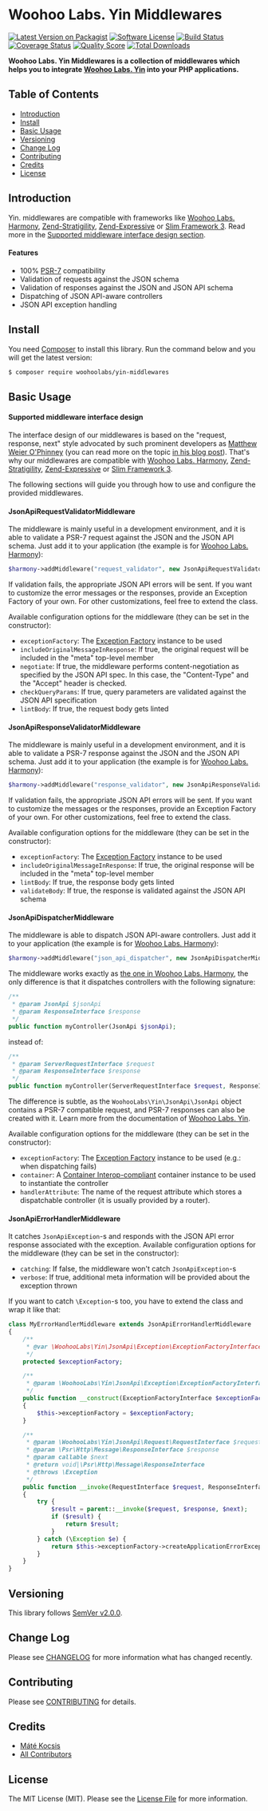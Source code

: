# Woohoo Labs. Yin Middlewares

[![Latest Version on Packagist][ico-version]][link-packagist]
[![Software License][ico-license]](LICENSE.md)
[![Build Status][ico-travis]][link-travis]
[![Coverage Status][ico-scrutinizer]][link-scrutinizer]
[![Quality Score][ico-code-quality]][link-code-quality]
[![Total Downloads][ico-downloads]][link-downloads]

**Woohoo Labs. Yin Middlewares is a collection of middlewares which helps you to integrate
[Woohoo Labs. Yin](https://github.com/woohoolabs/yin) into your PHP applications.**

## Table of Contents

* [Introduction](#introduction)
* [Install](#install)
* [Basic Usage](#basic-usage)
* [Versioning](#versioning)
* [Change Log](#change-log)
* [Contributing](#contributing)
* [Credits](#credits)
* [License](#license)

## Introduction

Yin. middlewares are compatible with frameworks like [Woohoo Labs. Harmony](https://github.com/woohoolabs/harmony),
[Zend-Stratigility](https://github.com/zendframework/zend-stratigility/), [Zend-Expressive](https://github.com/zendframework/zend-expressive/) or
[Slim Framework 3](http://www.slimframework.com/docs/concepts/middleware.html). Read more in the
[Supported middleware interface design section](https://github.com/woohoolabs/yin-middlewares#supported-middleware-interface-design).

#### Features

- 100% [PSR-7](http://www.php-fig.org/psr/psr-7/) compatibility
- Validation of requests against the JSON schema
- Validation of responses against the JSON and JSON API schema
- Dispatching of JSON API-aware controllers
- JSON API exception handling

## Install

You need [Composer](https://getcomposer.org) to install this library. Run the command below and you will get the latest
version:

```bash
$ composer require woohoolabs/yin-middlewares
```

## Basic Usage

#### Supported middleware interface design

The interface design of our middlewares is based on the "request, response, next" style advocated
by such prominent developers as [Matthew Weier O'Phinney](https://mwop.net/) (you can read more on the
topic [in his blog post](https://mwop.net/blog/2015-01-08-on-http-middleware-and-psr-7.html)). That's why
our middlewares are compatible with [Woohoo Labs. Harmony](https://github.com/woohoolabs/harmony),
[Zend-Stratigility](https://github.com/zendframework/zend-stratigility/), [Zend-Expressive](https://github.com/zendframework/zend-expressive/) or
[Slim Framework 3](http://www.slimframework.com/docs/concepts/middleware.html).

The following sections will guide you through how to use and configure the provided middlewares.

#### JsonApiRequestValidatorMiddleware

The middleware is mainly useful in a development environment, and it is able to validate a
PSR-7 request against the JSON and the JSON API schema. Just add it to your
application (the example is for [Woohoo Labs. Harmony](https://github.com/woohoolabs/harmony)):

```php
$harmony->addMiddleware("request_validator", new JsonApiRequestValidatorMiddleware());
```

If validation fails, the appropriate JSON API errors will be sent. If you want to customize
the error messages or the responses, provide an Exception Factory of your own.
For other customizations, feel free to extend the class.

Available configuration options for the middleware (they can be set in the constructor):

- `exceptionFactory`: The [Exception Factory](https://github.com/woohoolabs/yin/#exceptions) instance to be used
- `includeOriginalMessageInResponse`: If true, the original request will be included in the "meta"
top-level member
- `negotiate`: If true, the middleware performs content-negotiation as specified by the JSON API
spec. In this case, the "Content-Type" and the "Accept" header is checked.
- `checkQueryParams`: If true, query parameters are validated against the JSON API specification
- `lintBody`: If true, the request body gets linted

#### JsonApiResponseValidatorMiddleware

The middleware is mainly useful in a development environment, and it is able to validate a
PSR-7 response against the JSON and the JSON API schema. Just add it to your
application (the example is for [Woohoo Labs. Harmony](https://github.com/woohoolabs/harmony)):

```php
$harmony->addMiddleware("response_validator", new JsonApiResponseValidatorMiddleware());
```

If validation fails, the appropriate JSON API errors will be sent. If you want to customize
the messages or the responses, provide an Exception Factory of your own. For other customizations,
feel free to extend the class.

Available configuration options for the middleware (they can be set in the constructor):

- `exceptionFactory`: The [Exception Factory](https://github.com/woohoolabs/yin/#exceptions) instance to be used
- `includeOriginalMessageInResponse`: If true, the original response will be included in the "meta" top-level member
- `lintBody`: If true, the response body gets linted
- `validateBody`: If true, the response is validated against the JSON API schema

#### JsonApiDispatcherMiddleware

The middleware is able to dispatch JSON API-aware controllers. Just add it to your
application (the example is for [Woohoo Labs. Harmony](https://github.com/woohoolabs/harmony)):

```php
$harmony->addMiddleware("json_api_dispatcher", new JsonApiDispatcherMiddleware());
```

The middleware works exactly as [the one in Woohoo Labs. Harmony](https://github.com/woohoolabs/harmony#using-your-favourite-di-container-with-harmony),
the only difference is that it dispatches controllers with the following signature:

```php
/**
 * @param JsonApi $jsonApi
 * @param ResponseInterface $response
 */
public function myController(JsonApi $jsonApi);
```

instead of:

```php
/**
 * @param ServerRequestInterface $request
 * @param ResponseInterface $response
 */
public function myController(ServerRequestInterface $request, ResponseInterface $response);
```

The difference is subtle, as the `WoohooLabs\Yin\JsonApi\JsonApi` object contains a PSR-7 compatible request,
and PSR-7 responses can also be created with it. Learn more from the documentation of
[Woohoo Labs. Yin](https://github.com/woohoolabs/yin#jsonapi-class).

Available configuration options for the middleware (they can be set in the constructor):

- `exceptionFactory`: The [Exception Factory](https://github.com/woohoolabs/yin/#exceptions) instance to be
used (e.g.: when dispatching fails)
- `container`: A [Container Interop-compliant](https://github.com/container-interop/container-interop) container
instance to be used to instantiate the controller
- `handlerAttribute`: The name of the request attribute which stores a dispatchable controller (it is usually
provided by a router).

#### JsonApiErrorHandlerMiddleware

It catches `JsonApiException`-s and responds with the JSON API error response associated with the exception.
Available configuration options for the middleware (they can be set in the constructor):

- `catching`: If false, the middleware won't catch `JsonApiException`-s
- `verbose`: If true, additional meta information will be provided about the exception thrown

If you want to catch `\Exception`-s too, you have to extend the class and wrap it like that:

```php
class MyErrorHandlerMiddleware extends JsonApiErrorHandlerMiddleware
{
    /**
     * @var \WoohooLabs\Yin\JsonApi\Exception\ExceptionFactoryInterface
     */
    protected $exceptionFactory;

    /**
     * @param \WoohooLabs\Yin\JsonApi\Exception\ExceptionFactoryInterface $exceptionFactory
     */
    public function __construct(ExceptionFactoryInterface $exceptionFactory)
    {
        $this->exceptionFactory = $exceptionFactory;
    }

    /**
     * @param \WoohooLabs\Yin\JsonApi\Request\RequestInterface $request
     * @param \Psr\Http\Message\ResponseInterface $response
     * @param callable $next
     * @return void|\Psr\Http\Message\ResponseInterface
     * @throws \Exception
     */
    public function __invoke(RequestInterface $request, ResponseInterface $response, callable $next)
    {
        try {
            $result = parent::__invoke($request, $response, $next);
            if ($result) {
                return $result;
            }
        } catch (\Exception $e) {
            return $this->exceptionFactory->createApplicationErrorException($request)->getErrorDocument()->getResponse($response);
        }
    }
}
```

## Versioning

This library follows [SemVer v2.0.0](http://semver.org/).

## Change Log

Please see [CHANGELOG](CHANGELOG.md) for more information what has changed recently.

## Contributing

Please see [CONTRIBUTING](CONTRIBUTING.md) for details.

## Credits

- [Máté Kocsis][link-author]
- [All Contributors][link-contributors]

## License

The MIT License (MIT). Please see the [License File](LICENSE.md) for more information.

[ico-version]: https://img.shields.io/packagist/v/woohoolabs/yin-middlewares.svg
[ico-license]: https://img.shields.io/badge/license-MIT-brightgreen.svg
[ico-travis]: https://img.shields.io/travis/woohoolabs/yin-middlewares/master.svg
[ico-scrutinizer]: https://img.shields.io/scrutinizer/coverage/g/woohoolabs/yin-middlewares.svg
[ico-code-quality]: https://img.shields.io/scrutinizer/g/woohoolabs/yin-middlewares.svg
[ico-downloads]: https://img.shields.io/packagist/dt/woohoolabs/yin-middlewares.svg

[link-packagist]: https://packagist.org/packages/woohoolabs/yin-middlewares
[link-travis]: https://travis-ci.org/woohoolabs/yin-middlewares
[link-scrutinizer]: https://scrutinizer-ci.com/g/woohoolabs/yin-middlewares/code-structure
[link-code-quality]: https://scrutinizer-ci.com/g/woohoolabs/yin-middlewares
[link-downloads]: https://packagist.org/packages/woohoolabs/yin-middlewares
[link-author]: https://github.com/kocsismate
[link-contributors]: ../../contributors
